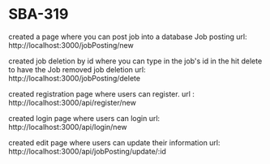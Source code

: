 # SBA-319

created a page where you can post job into a database
Job posting url: http://localhost:3000/jobPosting/new

created job deletion by id where you can type in the job's id in the hit delete to have the Job removed
job deletion url: http://localhost:3000/jobPosting/delete

created registration page where users can register.
url : http://localhost:3000/api/register/new

created login page where users can login
url: http://localhost:3000/api/login/new

created edit page where users can update their information
url: http://localhost:3000/api/jobPosting/update/:id
